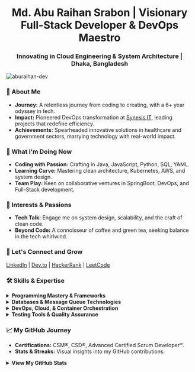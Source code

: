 <h1 align="center">Md. Abu Raihan Srabon | Visionary Full-Stack Developer & DevOps Maestro</h1>
<h3 align="center">Innovating in Cloud Engineering & System Architecture | Dhaka, Bangladesh</h3>

<p align="left"> <img src="https://komarev.com/ghpvc/?username=aburaihan-dev&label=Profile%20views&color=0e75b6&style=flat" alt="aburaihan-dev" /> </p>

### 🌟 About Me
- **Journey:** A relentless journey from coding to creating, with a 6+ year odyssey in tech.
- **Impact:** Pioneered DevOps transformation at [Synesis IT](https://synesisit.com.bd/), leading projects that redefine efficiency.
- **Achievements:** Spearheaded innovative solutions in healthcare and government sectors, marrying technology with real-world impact.

### 💼 What I'm Doing Now
- **Coding with Passion:** Crafting in Java, JavaScript, Python, SQL, YAML. 
- **Learning Curve:** Mastering clean architecture, Kubernetes, AWS, and system design.
- **Team Play:** Keen on collaborative ventures in SpringBoot, DevOps, and Full-Stack development.

### 💭 Interests & Passions
- **Tech Talk:** Engage me on system design, scalability, and the craft of clean code.
- **Beyond Code:** A connoisseur of coffee and green tea, seeking balance in the tech whirlwind.

### 🤝 Let's Connect and Grow
[LinkedIn](https://linkedin.com/in/mdaburaihan) | [Dev.to](https://dev.to/msrabon) | [HackerRank](https://www.hackerrank.com/m_arsrabon) | [LeetCode](https://www.leetcode.com/msrabon)

### 🛠 Skills & Expertise
<details>
<summary><b>Programming Mastery & Frameworks</b></summary>
- Java, JavaScript, Node.js, Python
- Spring, React, Vue.js, Flask, GraphQL, NestJS
</details>

<details>
<summary><b>Databases & Message Queue Technologies</b></summary>
- MySQL, PostgreSQL, MongoDB, Redis
- Kafka, RabbitMQ
</details>

<details>
<summary><b>DevOps, Cloud, & Container Orchestration</b></summary>
- Linux, Git, Docker, Jenkins
- AWS Expertise
- Kubernetes, NGINX
</details>

<details>
<summary><b>Testing Tools & Quality Assurance</b></summary>
- Cypress, Postman, Selenium
</details>

### 📈 My GitHub Journey
- **Certifications:** CSM®, CSD®, Advanced Certified Scrum Developer℠.
- **Stats & Streaks:** Visual insights into my GitHub contributions.
<details>
<summary><b>View My GitHub Stats</b></summary>
<img src="https://github-readme-stats.vercel.app/api/top-langs?username=aburaihan-dev&show_icons=true&locale=en&layout=compact" alt="aburaihan-dev" />
<img src="https://github-readme-stats.vercel.app/api?username=aburaihan-dev&show_icons=true&locale=en" alt="aburaihan-dev" />
<img src="https://github-readme-streak-stats.herokuapp.com/?user=aburaihan-dev&" alt="aburaihan-dev" />
<img src="https://github-profile-trophy.vercel.app/?username=aburaihan-dev" alt="aburaihan-dev" />
</details>
